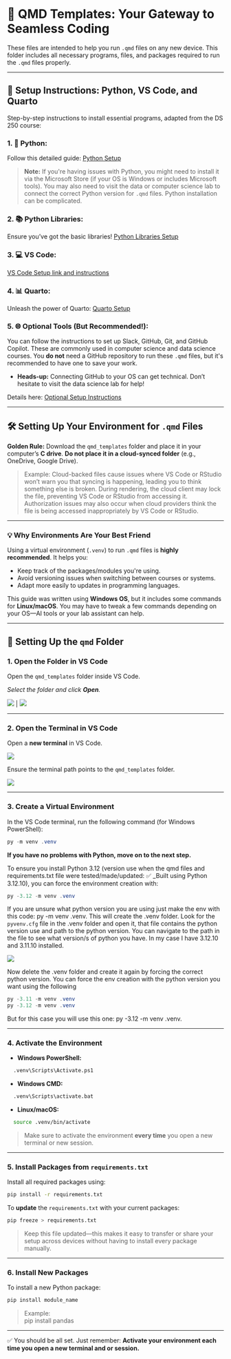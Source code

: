# 🌟 QMD Templates: Your Gateway to Seamless Coding

These files are intended to help you run `.qmd` files on any new device. This folder includes all necessary programs, files, and packages required to run the `.qmd` files properly.

---

## 🚀 Setup Instructions: Python, VS Code, and Quarto

Step-by-step instructions to install essential programs, adapted from the DS 250 course:

### 1. 🐍 Python:

Follow this detailed guide: [Python Setup](https://byuistats.github.io/DS250-Course/Setup/python_setup.html)

> **Note:** If you're having issues with Python, you might need to install it via the Microsoft Store (if your OS is Windows or includes Microsoft tools). You may also need to visit the data or computer science lab to connect the correct Python version for `.qmd` files. Python installation can be complicated.

### 2. 📚 Python Libraries:

Ensure you’ve got the basic libraries! [Python Libraries Setup](https://byuistats.github.io/DS250-Course/Setup/python_lib.html)

### 3. 💻 VS Code:

[VS Code Setup link and instructions](https://byuistats.github.io/DS250-Course/Setup/vs_code_setup.html)


### 4. 📊 Quarto:

Unleash the power of Quarto: [Quarto Setup](https://byuistats.github.io/DS250-Course/Setup/quarto_setup.html)

### 5. 🌐 Optional Tools (But Recommended!):

You can follow the instructions to set up Slack, GitHub, Git, and GitHub Copilot. These are commonly used in computer science and data science courses. You **do not** need a GitHub repository to run these `.qmd` files, but it's recommended to have one to save your work.

- **Heads-up:**  Connecting GitHub to your OS can get technical. Don’t hesitate to visit the data science lab for help!

Details here: [Optional Setup Instructions](https://byuistats.github.io/DS250-Course/setup.html)

---

## 🛠 Setting Up Your Environment for `.qmd` Files

**Golden Rule:** Download the `qmd_templates` folder and place it in your computer’s **C drive**. **Do not place it in a cloud-synced folder** (e.g., OneDrive, Google Drive).

> Example: Cloud-backed files cause issues where VS Code or RStudio won’t warn you that syncing is happening, leading you to think something else is broken. During rendering, the cloud client may lock the file, preventing VS Code or RStudio from accessing it. Authorization issues may also occur when cloud providers think the file is being accessed inappropriately by VS Code or RStudio.

---

### 💡 Why Environments Are Your Best Friend

Using a virtual environment (`.venv`) to run `.qmd` files is **highly recommended**. It helps you:

- Keep track of the packages/modules you're using.
- Avoid versioning issues when switching between courses or systems.
- Adapt more easily to updates in programming languages.

This guide was written using **Windows OS**, but it includes some commands for **Linux/macOS**. You may have to tweak a few commands depending on your OS—AI tools or your lab assistant can help.

---

## 📂 Setting Up the `qmd` Folder

### 1. Open the Folder in VS Code

Open the `qmd_templates` folder inside VS Code.

_Select the folder and click **Open**._

![](ss/image.png) | ![](ss/image-1.png)

---

### 2. Open the Terminal in VS Code

Open a **new terminal** in VS Code.

![](ss/image-2.png) 

Ensure the terminal path points to the `qmd_templates` folder.

![](ss/image-3.png)

---

### 3. Create a Virtual Environment

In the VS Code terminal, run the following command (for Windows PowerShell):

```powershell
py -m venv .venv
```

**If you have no problems with Python, move on to the next step.**

To ensure you install Python 3.12 (version use when the qmd files and requirements.txt file were tested/made/updated: ✅ _Built using Python 3.12.10), you can force the environment creation with:

```powershell
py -3.12 -m venv .venv
```

If you are unsure what python version you are using just make the env with this code: py -m venv .venv. This will create the .venv folder. Look for the `pyvenv.cfg` file in the .venv folder and open it, that file contains the python version use and path to the python version. You can navigate to the path in the file to see what version/s of python you have. In my case I have 3.12.10 and 3.11.10 installed. 

![](ss/image-4.png)

Now delete the .venv folder and create it again by forcing the correct python version. 
You can force the env creation with the python version you want using the following

```powershell
py -3.11 -m venv .venv
py -3.12 -m venv .venv
```

But for this case you will use this one: py -3.12 -m venv .venv. 


---

### 4. Activate the Environment

- **Windows PowerShell:**  
```bash
  .venv\Scripts\Activate.ps1
```

- **Windows CMD:** 
```bash
  .venv\Scripts\activate.bat
```

- **Linux/macOS:**  
```bash
  source .venv/bin/activate
```
  

> Make sure to activate the environment **every time** you open a new terminal or new session.

---

### 5. Install Packages from `requirements.txt`

Install all required packages using:

```bash
pip install -r requirements.txt
```

To **update** the `requirements.txt` with your current packages:

```bash
pip freeze > requirements.txt
```

> Keep this file updated—this makes it easy to transfer or share your setup across devices without having to install every package manually.

---

### 6. Install New Packages

To install a new Python package:

```bash
pip install module_name
```

> Example:  
> pip install pandas

---

✅ You should be all set. Just remember: **Activate your environment each time you open a new terminal and or session.**




